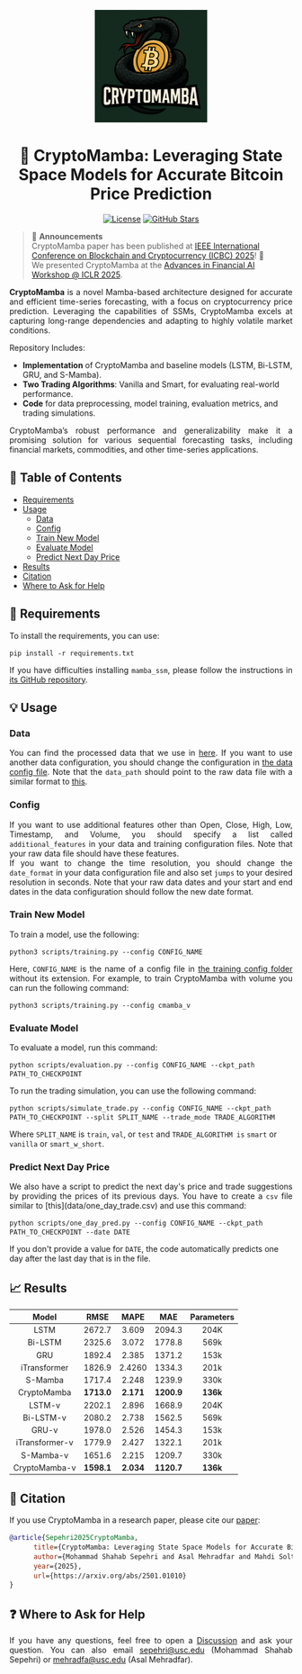 <p align="center">
 <img src="assets/logo.png" alt="drawing" width="200" style="float: center;"/> 
</p>

<h1 align="center">🚀 CryptoMamba: Leveraging State Space Models for Accurate Bitcoin Price Prediction</h1>

<p align="center">
  <a href="LICENSE"><img src="https://img.shields.io/badge/License-MIT-blue.svg" alt="License"/></a>
  <a href="https://github.com/MShahabSepehri/CryptoMamba/stargazers"><img src="https://img.shields.io/github/stars/MShahabSepehri/CryptoMamba?style=social" alt="GitHub Stars"/></a>
</p>

> 📣 **Announcements**  
> CryptoMamba paper has been published at [IEEE International Conference on Blockchain and Cryptocurrency (ICBC) 2025](https://icbc2025.ieee-icbc.org/)! 🎉  
> We presented CryptoMamba at the [Advances in Financial AI Workshop @ ICLR 2025](https://sites.google.com/view/financialaiiclr25/).

<p align="justify" > 
<strong>CryptoMamba</strong> is a novel Mamba-based architecture designed for accurate and efficient time-series forecasting, with a focus on cryptocurrency price prediction. Leveraging the capabilities of SSMs, CryptoMamba excels at capturing long-range dependencies and adapting to highly volatile market conditions.
</p>

Repository Includes:
- **Implementation** of CryptoMamba and baseline models (LSTM, Bi-LSTM, GRU, and S-Mamba).  
- **Two Trading Algorithms**: Vanilla and Smart, for evaluating real-world performance.  
- **Code** for data preprocessing, model training, evaluation metrics, and trading simulations.  

<p align="justify"> 
CryptoMamba’s robust performance and generalizability make it a promising solution for various sequential forecasting tasks, including financial markets, commodities, and other time-series applications.
</p>

## 📖 Table of Contents

  * [Requirements](#-requirements)
  * [Usage](#-usage)
    * [Data](#data)
    * [Config](#config)
    * [Train New Model](#train-new-model)
    * [Evaluate Model](#evaluate-model)
    * [Predict Next Day Price](#predict-next-day-price)
  * [Results](#-results)
  * [Citation](#-citation)
  * [Where to Ask for Help](#-where-to-ask-for-help)

## 🔧 Requirements

To install the requirements, you can use:

```
pip install -r requirements.txt
```

<p align="justify" > 
If you have difficulties installing <code>mamba_ssm</code>, please follow the instructions in <a href="https://github.com/state-spaces/mamba">its GitHub repository</a>.
</p>

## 💡 Usage

### Data

<p align="justify" > 
You can find the processed data that we use in <a href="./data/2018-17-09_2024-16-09_1440">here</a>. If you want to use another data configuration, you should change the configuration in <a href="./configs/data_configs/mode_1.yaml">the data config file</a>. Note that the <code>data_path</code> should point to the raw data file with a similar format to <a href="./data/one_day_trade.csv">this</a>.
</p>


### Config
<p align="justify" > 
If you want to use additional features other than Open, Close, High, Low, Timestamp, and Volume, you should specify a list called <code>additional_features</code> in your data and training configuration files. Note that your raw data file should have these features. 
</br>
If you want to change the time resolution, you should change the <code>date_format</code> in your data configuration file and also set <code>jumps</code> to your desired resolution in seconds. Note that your raw data dates and your start and end dates in the data configuration should follow the new date format.
</p>


### Train New Model
To train a model, use the following: 

```
python3 scripts/training.py --config CONFIG_NAME
```
<p align="justify" > 
Here, <code>CONFIG_NAME</code> is the name of a config file in <a href="configs/training/">the training config folder</a> without its extension. For example, to train CryptoMamba with volume you can run the following command:
</p>

```
python3 scripts/training.py --config cmamba_v
```

### Evaluate Model

To evaluate a model, run this command:
```
python scripts/evaluation.py --config CONFIG_NAME --ckpt_path PATH_TO_CHECKPOINT
```

To run the trading simulation, you can use the following command:

```
python scripts/simulate_trade.py --config CONFIG_NAME --ckpt_path PATH_TO_CHECKPOINT --split SPLIT_NAME --trade_mode TRADE_ALGORITHM
```

Where `SPLIT_NAME` is `train`, `val`, or `test` and `TRADE_ALGORITHM is` `smart` or `vanilla` or `smart_w_short`.

### Predict Next Day Price
<p align="justify" > 
We also have a script to predict the next day's price and trade suggestions by providing the prices of its previous days. You have to create a <code>csv</code> file similar to [this](data/one_day_trade.csv) and use this command:
</p>

```
python scripts/one_day_pred.py --config CONFIG_NAME --ckpt_path PATH_TO_CHECKPOINT --date DATE
```

If you don't provide a value for `DATE`, the code automatically predicts one day after the last day that is in the file.

<!-- ### Trading Suggestion -->
 

## 📈 Results

<div align="center">

| Model | RMSE | MAPE | MAE | Parameters |
| :--: | :--: | :--: | :--: |  :--: |
| LSTM | 2672.7 | 3.609 | 2094.3 | 204K |
| Bi-LSTM | 2325.6 | 3.072 | 1778.8 | 569k |
| GRU | 1892.4 | 2.385 | 1371.2 | 153k |
| iTransformer | 1826.9 | 2.4260 | 1334.3 | 201k |
| S-Mamba | 1717.4 | 2.248 | 1239.9 | 330k |
| CryptoMamba | **1713.0** | **2.171** | **1200.9** | **136k** |
| LSTM-v | 2202.1 | 2.896 | 1668.9 | 204K |
| Bi-LSTM-v | 2080.2 | 2.738 | 1562.5 | 569k |
| GRU-v | 1978.0 | 2.526 | 1454.3  | 153k |
| iTransformer-v | 1779.9 | 2.427 | 1322.1 | 201k |
| S-Mamba-v | 1651.6 | 2.215 | 1209.7 | 330k |
| CryptoMamba-v | **1598.1** | **2.034** | **1120.7** | **136k** |

</div>

<!---
## 📚 Paper

-->
## 🎯 Citation 

If you use CryptoMamba in a research paper, please cite our [paper](https://arxiv.org/abs/2501.01010):

```bibtex
@article{Sepehri2025CryptoMamba,
      title={CryptoMamba: Leveraging State Space Models for Accurate Bitcoin Price Prediction}, 
      author={Mohammad Shahab Sepehri and Asal Mehradfar and Mahdi Soltanolkotabi and Salman Avestimehr},
      year={2025},
      url={https://arxiv.org/abs/2501.01010}
}
```

## ❓ Where to Ask for Help

<p align="justify" > 
If you have any questions, feel free to open a <a href="https://github.com/MShahabSepehri/CryptoMamba/discussions">Discussion</a> and ask your question. You can also email <a href="mailto:sepehri@usc.edu">sepehri@usc.edu</a> (Mohammad Shahab Sepehri) or <a href="mailto:mehradfa@usc.edu">mehradfa@usc.edu</a> (Asal Mehradfar).
</p>
